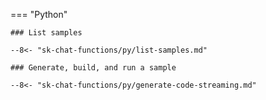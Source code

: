 === "Python"

    ### List samples

    --8<- "sk-chat-functions/py/list-samples.md"

    ### Generate, build, and run a sample

    --8<- "sk-chat-functions/py/generate-code-streaming.md"
